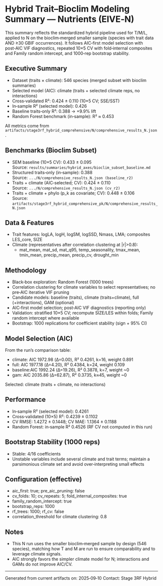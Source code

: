 # Hybrid Trait–Bioclim Modeling Summary — Nutrients (EIVE‑N)

This summary reflects the standardized hybrid pipeline used for T/M/L, applied to N on the bioclim‑merged smaller sample (species with trait data AND ≥30 GBIF occurrences). It follows AIC‑first model selection with post‑AIC VIF diagnostics, repeated 10×5 CV with fold‑internal composites and Family random intercept, and 1000‑rep bootstrap stability.

## Executive Summary

- Dataset (traits × climate): 546 species (merged subset with bioclim summaries)
- Selected model (AIC): climate (traits + selected climate reps, no interactions)
- Cross‑validated R²: 0.424 ± 0.110 (10×5 CV; SSE/SST)
- In‑sample R² (selected model): 0.426
- Baseline traits‑only R²: 0.388 → +9.9% lift
- Random Forest benchmark (in‑sample): R² ≈ 0.453

All metrics come from `artifacts/stage3rf_hybrid_comprehensive/N/comprehensive_results_N.json`.

## Benchmarks (Bioclim Subset)

- SEM baseline (10×5 CV): 0.433 ± 0.095  
  Source: `results/summaries/hybrid_axes/bioclim_subset_baseline.md`
- Structured traits‑only (in‑sample): 0.388  
  Source: `.../N/comprehensive_results_N.json (baseline_r2)`
- Traits + climate (AIC‑selected; CV): 0.424 ± 0.110  
  Source: `.../N/comprehensive_results_N.json (cv_r2)`
- Traits + climate + phylo (p_k as covariate; CV): 0.448 ± 0.106  
  Source: `artifacts/stage3rf_hybrid_comprehensive_pk/N/comprehensive_results_N.json`

## Data & Features

- Trait features: logLA, logH, logSM, logSSD, Nmass, LMA; composites LES_core, SIZE
- Climate (representatives after correlation clustering at |r|>0.8):
  - mat_mean, mat_sd, mat_q95, temp_seasonality, tmax_mean, tmin_mean, precip_mean, precip_cv, drought_min

## Methodology

- Black‑box exploration: Random Forest (1000 trees)
- Correlation clustering for climate variables to select representatives; no pre‑AIC iterative VIF pruning
- Candidate models: baseline (traits), climate (traits+climate), full (+interactions), GAM (optional)
- AIC‑first model selection; post‑AIC VIF diagnostics (reporting only)
- Validation: stratified 10×5 CV; recompute SIZE/LES within folds; Family random intercept where available
- Bootstrap: 1000 replications for coefficient stability (sign + 95% CI)

## Model Selection (AIC)

From the run’s comparison table:

- climate: AIC 1972.98 (Δ=0.00), R² 0.4261, k=16, weight 0.891
- full:    AIC 1977.18 (Δ=4.20), R² 0.4384, k=24, weight 0.109
- baseline:AIC 1992.24 (Δ=19.26), R² 0.3878, k=7,  weight ~0
- gam:     AIC 2035.86 (Δ=62.87), R² 0.3735, k≈45, weight ~0

Selected: climate (traits + climate, no interactions)

## Performance

- In‑sample R² (selected model): 0.4261
- Cross‑validated (10×5) R²: 0.4239 ± 0.1102
- CV RMSE: 1.4272 ± 0.1448; CV MAE: 1.1364 ± 0.1188
- Random Forest: in‑sample R² 0.4526 (RF CV not computed in this run)

## Bootstrap Stability (1000 reps)

- Stable: 4/16 coefficients
- Unstable variables include several climate and trait terms; maintain a parsimonious climate set and avoid over‑interpreting small effects

## Configuration (effective)

- aic_first: true; pre_aic_pruning: false
- cv_folds: 10; cv_repeats: 5; fold_internal_composites: true
- family_random_intercept: true
- bootstrap_reps: 1000
- rf_trees: 1000; rf_cv: false
- correlation_threshold for climate clustering: 0.8

## Notes

- This N run uses the smaller bioclim‑merged sample by design (546 species), matching how T and M are run to ensure comparability and to leverage climate signals.
- AIC strongly favors the simpler climate model for N; interactions and GAMs do not improve AIC/CV.

---
Generated from current artifacts on: 2025‑09‑10
Contact: Stage 3RF Hybrid
